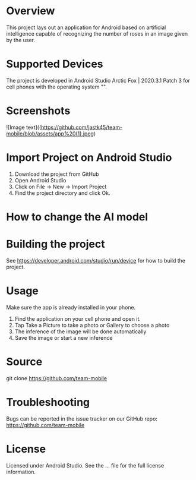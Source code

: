 # Overview
This project lays out an application for Android based on artificial intelligence capable of recognizing the number of roses in an image given by the user.
# Supported Devices
The project is developed in Android Studio Arctic Fox | 2020.3.1 Patch 3 for cell phones with the operating system "".
# Screenshots
![Image text]((https://github.com/jastk45/team-mobile/blob/assets/app%20(1).jpeg)

# Import Project on Android Studio
1. Download the project from GitHub
2. Open Android Studio
3. Click on File -> New -> Import Project
4. Find the project directory and click Ok.
# **How to change the AI model**
# Building the project
See https://developer.android.com/studio/run/device  for how to build the project.
# Usage
Make sure the app is already installed in your phone.
1. Find the application on your cell phone and open it.
2. Tap Take a Picture to take a photo or Gallery to choose a photo
3. The inference of the image will be done automatically
4. Save the image or start a new inference
# Source
git clone https://github.com/team-mobile
# Troubleshooting
Bugs can be reported in the issue tracker on our GitHub repo: https://github.com/team-mobile
# License
Licensed under Android Studio. See the … file for the full license information.
